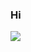 ### Hi
[![](https://img.shields.io/badge/discord-jonatsp%234844-7289DA?logo=discord)](https://discord.com/users/239510668687048717)
